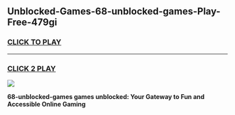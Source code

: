 
## Unblocked-Games-68-unblocked-games-Play-Free-479gi
<h3>
<a href="https://premium76.site?title=68-unblocked-games&ref=24M">CLICK TO PLAY</a></h3>
<hr>

<h3>
<a href="https://premium76.site?title=68-unblocked-games&ref=24M">CLICK 2 PLAY</a>
  
</h3>

<a href="https://premium76.site?title=68-unblocked-games&ref=24M"><img src="https://clearcache.store/games.png"></a>


**68-unblocked-games games unblocked: Your Gateway to Fun and Accessible Online Gaming**
